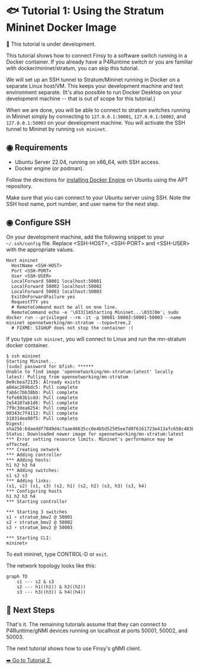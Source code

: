 # 🐟 Tutorial 1: Using the Stratum Mininet Docker Image

🚧 This tutorial is under development.

This tutorial shows how to connect Finsy to a software switch running in a Docker container. If you
already have a P4Runtime switch or you are familiar with docker/mininet/stratum, you can skip this 
tutorial.

We will set up an SSH tunnel to Stratum/Mininet running in Docker on a separate Linux host/VM. This 
keeps your development machine and test environment separate. (It's also possible to run Docker 
Desktop on your development machine -- that is out of scope for this tutorial.)

When we are done, you will be able to connect to stratum switches running in Mininet simply
by connecting to `127.0.0.1:50001`, `127.0.0.1:50002`, and `127.0.0.1:50003` on your development
machine. You will activate the SSH tunnel to Mininet by running `ssh mininet`.

## ◉ Requirements

- Ubuntu Server 22.04, running on x86_64, with SSH access.
- Docker engine (or podman).

Follow the directions for [installing Docker Engine](https://docs.docker.com/engine/install/ubuntu/) 
on Ubuntu using the APT repository.

Make sure that you can connect to your Ubuntu server using SSH. Note the SSH host name, port number, 
and user name for the next step.

## ◉ Configure SSH

On your development machine, add the following snippet to your `~/.ssh/config` file. Replace \<SSH-HOST\>,
\<SSH-PORT\> and \<SSH-USER\> with the appropriate values.

```
Host mininet
  HostName <SSH-HOST>
  Port <SSH-PORT>
  User <SSH-USER>
  LocalForward 50001 localhost:50001
  LocalForward 50002 localhost:50002
  LocalForward 50003 localhost:50003
  ExitOnForwardFailure yes
  RequestTTY yes
  # RemoteCommand must be all on one line.
  RemoteCommand echo -e '\033[1mStarting Mininet...\033[0m'; sudo docker run --privileged --rm -it -p 50001-50003:50001-50003 --name mininet opennetworking/mn-stratum --topo=tree,2
  # FIXME: SIGHUP does not stop the container :(
```

If you type `ssh mininet`, you will connect to Linux and run the mn-stratum docker container.

```shell
$ ssh mininet
Starting Mininet...
[sudo] password for bfish: ******
Unable to find image 'opennetworking/mn-stratum:latest' locally
latest: Pulling from opennetworking/mn-stratum
0e9cbea72135: Already exists 
a04ac269bdc5: Pull complete 
fab6c7bb38bb: Pull complete 
fefe683b1cdd: Pull complete 
2e54107ab1d6: Pull complete 
7f9c3dea6254: Pull complete 
00343c7f4112: Pull complete 
310314ea90f5: Pull complete 
Digest: sha256:6daeddf7849d4c7aae46635cc0e4b5d52505ee7d0f6161723e413afc658c4838
Status: Downloaded newer image for opennetworking/mn-stratum:latest
*** Error setting resource limits. Mininet's performance may be affected.
*** Creating network
*** Adding controller
*** Adding hosts:
h1 h2 h3 h4 
*** Adding switches:
s1 s2 s3 
*** Adding links:
(s1, s2) (s1, s3) (s2, h1) (s2, h2) (s3, h3) (s3, h4) 
*** Configuring hosts
h1 h2 h3 h4 
*** Starting controller

*** Starting 3 switches
s1 ⚡️ stratum_bmv2 @ 50001
s2 ⚡️ stratum_bmv2 @ 50002
s3 ⚡️ stratum_bmv2 @ 50003

*** Starting CLI:
mininet>
```

To exit mininet, type CONTROL-D or `exit`.

The network topology looks like this:

```mermaid
graph TD
    s1 --- s2 & s3
    s2 --- h1((h1)) & h2((h2))
    s3 --- h3((h3)) & h4((h4))
```


## 🎉 Next Steps

That's it. The remaining tutorials assume that they can connect to P4Runtime/gNMI devices
running on localhost at ports 50001, 50002, and 50003.

The next tutorial shows how to use Finsy's gNMI client.

[➡️ Go to Tutorial 2.](tutorial_2.md)
